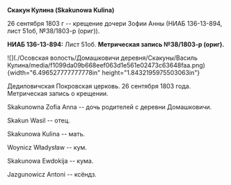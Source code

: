 **Скакун Кулина (Skakunowa Kulina)**

26 сентября 1803 г -- крещение дочери Зофии Анны (НИАБ 136-13-894, лист
51об, №38/1803-р (ориг)).

**НИАБ 136-13-894:** Лист 51об. **Метрическая запись №38/1803-р
(ориг).**

![](./Осовская волость/Домашковичи деревня/Скакуны/Василь Кулина/media/f1099da09b668eef063d1e561e02473c63648faa.png){width="6.496527777777778in"
height="1.8432195975503063in"}

Дедиловичская Покровская церковь. 26 сентября 1803 года. Метрическая
запись о крещении.

Skakunowna Zofia Anna -- дочь родителей с деревни Домашковичи.

Skakun Wasil -- отец.

Skakunowa Kulina -- мать.

Woynicz Władysław -- кум.

Skakunowa Ewdokija -- кума.

Jazgunowicz Antoni -- ксёндз.
